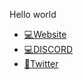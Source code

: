 Hello world

- [💻Website](https://metagate.world)
- [💻DISCORD](https://discord.gg/metagate)
- [🐤Twitter](https://twitter.com/metagateworld)
